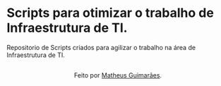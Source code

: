 # Scripts para otimizar o trabalho de Infraestrutura de TI.
Repositorio de Scripts criados para agilizar o trabalho na área de Infraestrutura de TI.

##
<div align="center">Feito por <a href="https://github.com/matthecog">Matheus Guimarães</a>.</div>

